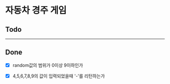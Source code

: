 # 자동차 경주 게임

## Todo
----
## Done
* [X] random값의 범위가 0이상 9이하인가
* [X] 4,5,6,7,8,9의 값이 입력되었을때 '-'를 리턴하는가

